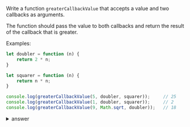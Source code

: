 

Write a function `greaterCallbackValue` that accepts a value and two callbacks as arguments. 

The function should pass the value to both callbacks and return the result of the callback that is greater.

Examples:

```js
let doubler = function (n) {
    return 2 * n;
}

let squarer = function (n) {
    return n * n;
}

console.log(greaterCallbackValue(5, doubler, squarer));     // 25
console.log(greaterCallbackValue(1, doubler, squarer));     // 2
console.log(greaterCallbackValue(9, Math.sqrt, doubler));   // 18
```


<details>

  <summary>answer</summary>
  
  ```js

let greaterCallbackValue = function(value, cb1, cb2) {
    let value1 = cb1(value);
    let value2 = cb2(value);
    return (value1>value2) ? value1 : value2;
};  
  ```
</details>
